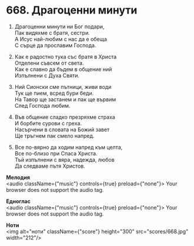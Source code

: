 # 668. Драгоценни минути

1. Драгоценни минути ни Бог подари,  
Пак видяхме с братя, сестри.  
А Исус най-любим с нас да е обеща  
С сърце да прославим Господа.  

2. Как е радостно тука със братя в Христа  
Отделени съвсем от света.  
Как е славно да бъдем в общение ний  
Изпълнени с Духа Святи.  

3. Ний Сионски сме пътници, живи води  
Тук ще пием, всред бури беди.  
На Тавор ще застанем и пак ще вървим  
След Господа любим.  

4. Във общение сладко презряхме страха  
И борбите сурови с греха.  
Насърчени в словата на Божий завет  
Ще тръгнем пак смело напред.  

5. Все по-вярно да ходим напред към целта,  
Все по-близо при Спаса Христа.  
Тъй изпълнени с вяра, надежда, любов  
Да следваме пътя Христов.

**Мелодия**  
<audio className={"music"} controls={true} preload={"none"}>
    <source src="mp3/668.mp3" type="audio/mpeg"/>
    Your browser does not support the audio tag.
</audio>

**Едноглас**  
<audio className={"music"} controls={true} preload={"none"}>
    <source src="transp/668.mp3" type="audio/mpeg"/>
    Your browser does not support the audio tag.
</audio>

**Ноти**  
<img alt="ноти" className={"score"} height="300" src="scores/668.jpg" width="212"/>

